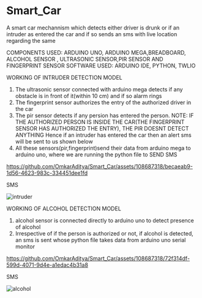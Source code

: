 # Smart_Car
A smart car mechannism which detects either driver is drunk or if an intruder as entered the car and if so sends an sms with live location regarding the same


COMPONENTS USED: ARDUINO UNO, ARDUINO MEGA,BREADBOARD, ALCOHOL SENSOR , ULTRASONIC SENSOR,PIR SENSOR AND FINGERPRINT SENSOR
SOFTWARE USED: ARDUINO IDE, PYTHON, TWLIO

WORKING OF INTRUDER DETECTION MODEL

1. The ultrasonic sensor connected with arduino mega detects if any obstacle is in front of it(within 10 cm) and if so alarm rings
2. The fingerprint sensor authorizes the entry of the authorized driver in the car
3. The pir sensor detects if any persion has entered the person.
   NOTE: IF THE AUTHORIZED PERSON IS INSIDE THE CAR(THE FINGERPRINT SENSOR HAS AUTHORIZED THE ENTRY), THE PIR DOESNT DETECT ANYTHING
   Hence if an intruder has entered the car then an alert sms will be sent to us shown below
4. All these sensors(pir,fingerprint)send their data from arduino mega to arduino uno, where we are running the python file to SEND SMS

https://github.com/OmkarAditya/Smart_Car/assets/108687318/becaeab9-1d56-4623-983c-334451dee1fd



SMS

![intruder](https://github.com/OmkarAditya/Smart_Car/assets/108687318/2a78d081-8724-41ba-9cf5-12d6642d40a6)

WORKING OF ALCOHOL DETECTION MODEL
1. alcohol sensor is connected directly to arduino uno to detect presence of alcohol
2. Irrespective of if the person is authorized or not, if alcohol is detected, an sms is sent whose python file takes data from arduino uno serial monitor
   
https://github.com/OmkarAditya/Smart_Car/assets/108687318/72f314df-599d-4071-9d4e-a1edac4b31a8

SMS

![alcohol](https://github.com/OmkarAditya/Smart_Car/assets/108687318/965a2ffb-6c05-43bd-b11f-59bf6d50d38f)
